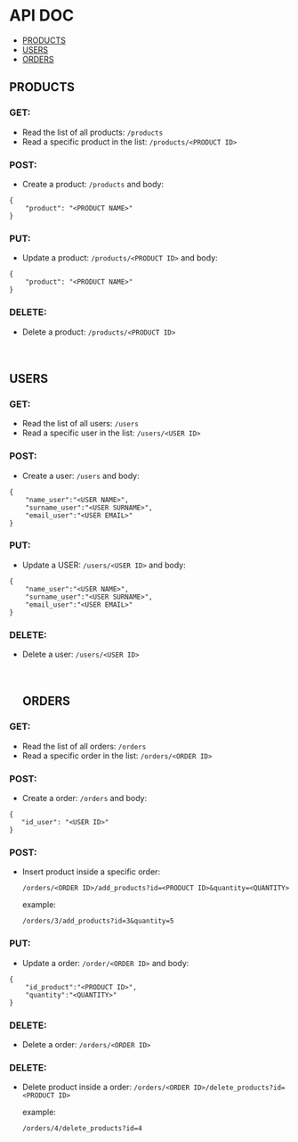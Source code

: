 # API DOC

- [PRODUCTS](#products)
- [USERS](#users)
- [ORDERS](#orders)
## PRODUCTS
### GET:

- Read the list of all products: `/products`
- Read a specific product in the list: `/products/<PRODUCT ID>`
     
### POST:

- Create a product: `/products` and body: 
``` 
{
    "product": "<PRODUCT NAME>"
}
```
### PUT:

- Update a product: `/products/<PRODUCT ID>` and body: 
``` 
{
    "product": "<PRODUCT NAME>"
}
```
### DELETE:

- Delete a product: `/products/<PRODUCT ID>`
  <br/><br/><br/>
## USERS 
### GET:

- Read the list of all users: `/users`
- Read a specific user in the list: `/users/<USER ID>`
     
### POST:

- Create a user: `/users` and body: 
``` 
{
    "name_user":"<USER NAME>",
    "surname_user":"<USER SURNAME>",
    "email_user":"<USER EMAIL>"
}
```
### PUT:

- Update a USER: `/users/<USER ID>` and body: 
``` 
{
    "name_user":"<USER NAME>",
    "surname_user":"<USER SURNAME>",
    "email_user":"<USER EMAIL>"
}
```
### DELETE:

- Delete a user: `/users/<USER ID>`
  <br/><br/><br/>
  ## ORDERS 
### GET:

- Read the list of all orders: `/orders`
- Read a specific order in the list: `/orders/<ORDER ID>`
     
### POST:

- Create a order: `/orders` and body: 
``` 
{
   "id_user": "<USER ID>"
}
```
### POST:

- Insert product inside a specific order: 
  
  `/orders/<ORDER ID>/add_products?id=<PRODUCT ID>&quantity=<QUANTITY>` 

  example:

  `/orders/3/add_products?id=3&quantity=5`

### PUT:

- Update a order: `/order/<ORDER ID>` and body: 
``` 
{
    "id_product":"<PRODUCT ID>",
    "quantity":"<QUANTITY>"
}
```
### DELETE:

- Delete a order: `/orders/<ORDER ID>`

### DELETE:

- Delete product inside a order: `/orders/<ORDER ID>/delete_products?id=<PRODUCT ID>`

     example:

     `/orders/4/delete_products?id=4`
<br/><br/><br/>

  
